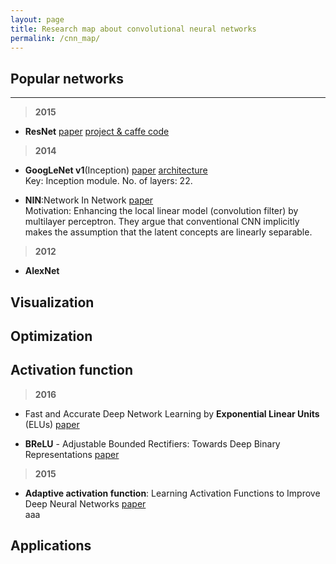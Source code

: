 ```yaml
---
layout: page
title: Research map about convolutional neural networks
permalink: /cnn_map/
---
```


## Popular networks

------

> **2015**

* **ResNet** 
[paper](http://arxiv.org/abs/1512.03385) 
[project & caffe code](https://github.com/KaimingHe/deep-residual-networks)

> **2014**

* **GoogLeNet v1**(Inception) 
[paper](http://arxiv.org/abs/1409.4842)
[architecture](http://ethereon.github.io/netscope/#/preset/googlenet)  
Key: Inception module. No. of layers: 22.


* **NIN**:Network In Network 
[paper](http://arxiv.org/abs/1312.4400)  
Motivation: Enhancing the local linear model (convolution filter) by multilayer perceptron. They argue that conventional CNN implicitly makes the assumption that the latent concepts are linearly separable.



> **2012**

* **AlexNet**

## Visualization



## Optimization






## Activation function

> **2016**

* Fast and Accurate Deep Network Learning by **Exponential Linear Units** (ELUs) 
[paper](http://arxiv.org/abs/1511.07289)  


* **BReLU** - Adjustable Bounded Rectifiers: Towards Deep Binary Representations 
[paper](http://arxiv.org/abs/1511.06201)  


> **2015**

* **Adaptive activation function**: Learning Activation Functions to Improve Deep Neural Networks 
[paper](http://arxiv.org/abs/1412.6830)  
aaa


## Applications

